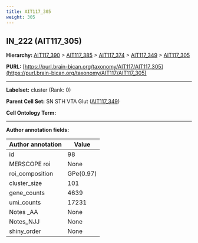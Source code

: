```yaml
---
title: AIT117_305
weight: 305
---
```

## IN_222 (AIT117_305)
<b>Hierarchy: </b>
[AIT117_390](../AIT117_390) >
[AIT117_385](../AIT117_385) >
[AIT117_374](../AIT117_374) >
[AIT117_349](../AIT117_349) >
[AIT117_305](../AIT117_305)

**PURL:** [https://purl.brain-bican.org/taxonomy/AIT117/AIT117_305](https://purl.brain-bican.org/taxonomy/AIT117/AIT117_305)

---


**Labelset:** cluster (Rank: 0)

**Parent Cell Set:** SN STH VTA Glut ([AIT117_349](../AIT117_349))



**Cell Ontology Term:** 

[MARKER GENES.]: #


---

[TRANSFERRED ANNOTATIONS.]: #


[AUTHOR ANNOTATION FIELDS.]: #


**Author annotation fields:**

| Author annotation | Value |
|-------------------|-------|
|id|98|
|MERSCOPE roi|None|
|roi_composition|GPe(0.97)|
|cluster_size|101|
|gene_counts|4639|
|umi_counts|17231|
|Notes _AA|None|
|Notes_NJJ|None|
|shiny_order|None|
